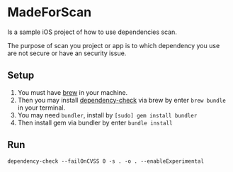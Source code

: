 # MadeForScan

Is a sample iOS project of how to use dependencies scan.

The purpose of scan you project or app is to which dependency you use are not secure or have an security issue.

## Setup

1. You must have [brew](https://brew.sh) in your machine.
2. Then you may install [dependency-check](http://www.owasp.org/index.php/OWASP_Dependency_Check) via brew by enter `brew bundle` in your terminal.
3. You may need `bundler`, install by `[sudo] gem install bundler`
4. Then install gem via bundler by enter `bundle install`

## Run

```shell
dependency-check --failOnCVSS 0 -s . -o . --enableExperimental
```
